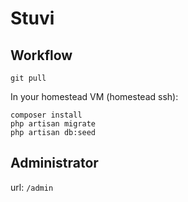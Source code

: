 # Stuvi

## Workflow

`git pull`

In your homestead VM (homestead ssh):

```
composer install
php artisan migrate
php artisan db:seed
```

## Administrator

url: `/admin`
